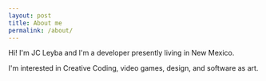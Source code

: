 ```yaml
---
layout: post
title: About me
permalink: /about/
---
```


Hi! I'm JC Leyba and I'm a developer presently living in New Mexico.

I'm interested in Creative Coding, video games, design, and software as art.